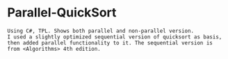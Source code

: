# Parallel-QuickSort
	Using C#, TPL. Shows both parallel and non-parallel version.
	I used a slightly optimized sequential version of quicksort as basis, then added parallel functionality to it. The sequential version is from <Algorithms> 4th edition.
